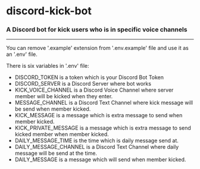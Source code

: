 # discord-kick-bot
### A Discord bot for kick users who is in specific voice channels

---

You can remove '.example' extension from '.env.example' file and use it as an '.env' file.

There is six variables in '.env' file:
* DISCORD_TOKEN is a token which is your Discord Bot Token
* DISCORD_SERVER is a Discord Server where bot works
* KICK_VOICE_CHANNEL is a Discord Voice Channel where server member will be kicked when they enter.
* MESSAGE_CHANNEL is a Discord Text Channel where kick message will be send when member kicked.
* KICK_MESSAGE is a message which is extra message to send when member kicked.
* KICK_PRIVATE_MESSAGE is a message which is extra message to send kicked member when member kicked.
* DAILY_MESSAGE_TIME is the time which is daily message send at.
* DAILY_MESSAGE_CHANNEL is a Discord Text Channel where daily message will be send at the time.
* DAILY_MESSAGE is a message which will send when member kicked.

